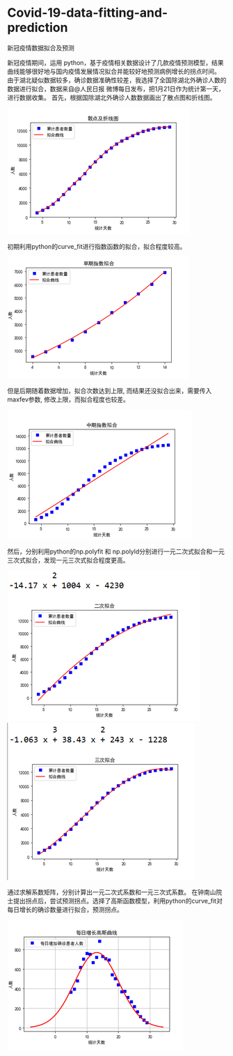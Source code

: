 # Covid-19-data-fitting-and-prediction
新冠疫情数据拟合及预测

新冠疫情期间，运用 python，基于疫情相关数据设计了几款疫情预测模型，结果曲线能够很好地与国内疫情发展情况拟合并能较好地预测病例增长的拐点时间。
由于湖北疑似数据较多，确诊数据准确性较差，我选择了全国除湖北外确诊人数的数据进行拟合，数据来自@人民日报 微博每日发布，把1月21日作为统计第一天，进行数据收集。
首先，根据国除湖北外确诊人数数据画出了散点图和折线图。

![image](https://github.com/Yunbamboo/Covid-19-data-fitting-and-prediction/blob/master/1.png)

初期利用python的curve_fit进行指数函数的拟合，拟合程度较高。

![image](https://github.com/Yunbamboo/Covid-19-data-fitting-and-prediction/blob/master/2-1.png)

但是后期随着数据增加，拟合次数达到上限, 而结果还没拟合出来，需要传入maxfev参数, 修改上限，而拟合程度也较差。

![image](https://github.com/Yunbamboo/Covid-19-data-fitting-and-prediction/blob/master/2-2.png)

然后，分别利用python的np.polyfit 和 np.polyld分别进行一元二次式拟合和一元三次式拟合，发现一元三次式拟合程度更高。

![image](https://github.com/Yunbamboo/Covid-19-data-fitting-and-prediction/blob/master/3.png)
![image](https://github.com/Yunbamboo/Covid-19-data-fitting-and-prediction/blob/master/4.png)

通过求解系数矩阵，分别计算出一元二次式系数和一元三次式系数。
在钟南山院士提出拐点后，尝试预测拐点。选择了高斯函数模型，利用python的curve_fit对每日增长的确诊数量进行拟合，预测拐点。

![image](https://github.com/Yunbamboo/Covid-19-data-fitting-and-prediction/blob/master/7.png)
